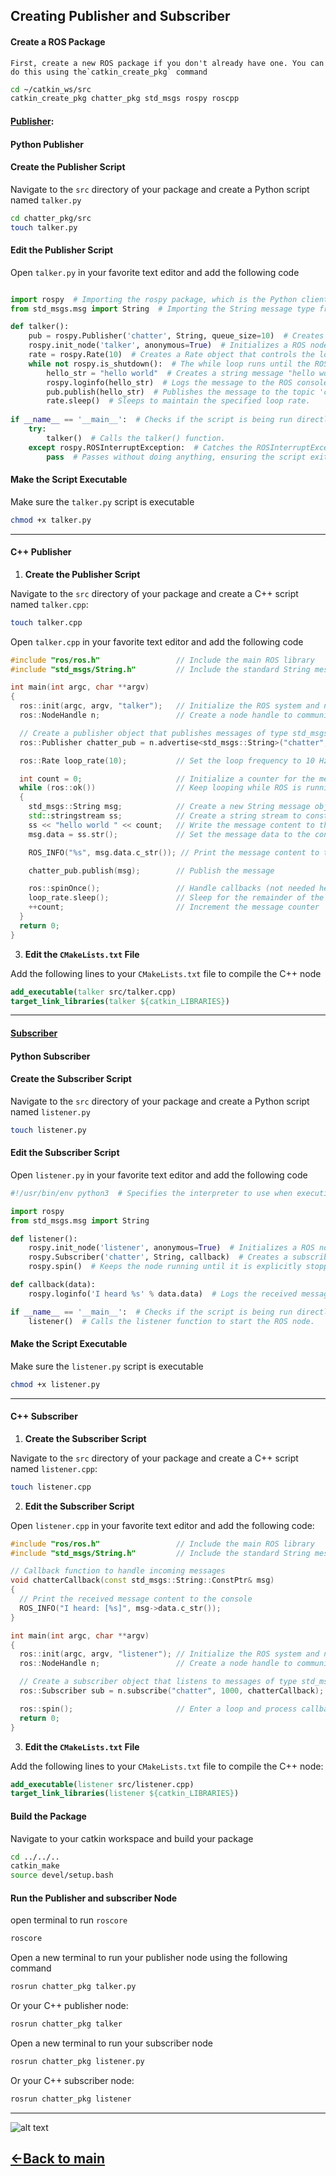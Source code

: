 ## Creating Publisher and Subscriber

#### **Create a ROS Package**

    First, create a new ROS package if you don't already have one. You can do this using the`catkin_create_pkg` command

```bash
cd ~/catkin_ws/src
catkin_create_pkg chatter_pkg std_msgs rospy roscpp
```

#### [Publisher](../ros_topic_and_messages_pkg/script/publish.py):

#### Python Publisher

#### **Create the Publisher Script**

Navigate to the `src` directory of your package and create a Python script named `talker.py`

```bash
cd chatter_pkg/src
touch talker.py
```

#### **Edit the Publisher Script**

Open `talker.py` in your favorite text editor and add the following code

```py

import rospy  # Importing the rospy package, which is the Python client library for ROS.
from std_msgs.msg import String  # Importing the String message type from the std_msgs package.

def talker():
    pub = rospy.Publisher('chatter', String, queue_size=10)  # Creates a publisher object named pub that publishes messages of type String to the topic named 'chatter'.
    rospy.init_node('talker', anonymous=True)  # Initializes a ROS node named 'talker'. The anonymous=True argument ensures that if another node with the same name is launched, the node name will be modified to make it unique.
    rate = rospy.Rate(10)  # Creates a Rate object that controls the loop rate of the while loop to 10 times per second (10 Hz).
    while not rospy.is_shutdown():  # The while loop runs until the ROS node is shutdown.
        hello_str = "hello world"  # Creates a string message "hello world".
        rospy.loginfo(hello_str)  # Logs the message to the ROS console at INFO level.
        pub.publish(hello_str)  # Publishes the message to the topic 'chatter'.
        rate.sleep()  # Sleeps to maintain the specified loop rate.
  
if __name__ == '__main__':  # Checks if the script is being run directly.
    try:
        talker()  # Calls the talker() function.
    except rospy.ROSInterruptException:  # Catches the ROSInterruptException exception, which is raised when the node is interrupted or shutdown.
        pass  # Passes without doing anything, ensuring the script exits gracefully without throwing an error when it's terminated.
```

#### **Make the Script Executable**

Make sure the `talker.py` script is executable

```bash
chmod +x talker.py
```

---

#### C++ Publisher

1. **Create the Publisher Script**

Navigate to the `src` directory of your package and create a C++ script named `talker.cpp`:

```bash
touch talker.cpp
```

Open `talker.cpp` in your favorite text editor and add the following code

```cpp
#include "ros/ros.h"                 // Include the main ROS library
#include "std_msgs/String.h"         // Include the standard String message type from ROS

int main(int argc, char **argv)
{
  ros::init(argc, argv, "talker");   // Initialize the ROS system and name the node "talker"
  ros::NodeHandle n;                 // Create a node handle to communicate with ROS system

  // Create a publisher object that publishes messages of type std_msgs::String on the "chatter" topic
  ros::Publisher chatter_pub = n.advertise<std_msgs::String>("chatter", 1000);

  ros::Rate loop_rate(10);           // Set the loop frequency to 10 Hz

  int count = 0;                     // Initialize a counter for the messages
  while (ros::ok())                  // Keep looping while ROS is running
  {
    std_msgs::String msg;            // Create a new String message object
    std::stringstream ss;            // Create a string stream to construct the message data
    ss << "hello world " << count;   // Write the message content to the string stream
    msg.data = ss.str();             // Set the message data to the content of the string stream

    ROS_INFO("%s", msg.data.c_str()); // Print the message content to the console

    chatter_pub.publish(msg);        // Publish the message

    ros::spinOnce();                 // Handle callbacks (not needed here, but good practice)
    loop_rate.sleep();               // Sleep for the remainder of the loop cycle time
    ++count;                         // Increment the message counter
  }
  return 0;
}
```

3. **Edit the `CMakeLists.txt` File**

Add the following lines to your `CMakeLists.txt` file to compile the C++ node

```cmake
add_executable(talker src/talker.cpp)
target_link_libraries(talker ${catkin_LIBRARIES})
```

---

#### [Subscriber](../ros_topic_and_messages_pkg/script/subscribe.py)

#### Python Subscriber

#### **Create the Subscriber Script**

Navigate to the `src` directory of your package and create a Python script named `listener.py`

```bash
touch listener.py
```

#### **Edit the Subscriber Script**

Open `listener.py` in your favorite text editor and add the following code

```py
#!/usr/bin/env python3  # Specifies the interpreter to use when executing the script (Python 3).

import rospy  
from std_msgs.msg import String 

def listener():
    rospy.init_node('listener', anonymous=True)  # Initializes a ROS node named 'listener'. The anonymous=True argument ensures that each instance of the node has a unique name.
    rospy.Subscriber('chatter', String, callback)  # Creates a subscriber that listens to messages on the 'chatter' topic. It specifies that the messages will be of type String and that the callback function to be called when a message is received is callback.
    rospy.spin()  # Keeps the node running until it is explicitly stopped.

def callback(data):
    rospy.loginfo('I heard %s' % data.data)  # Logs the received message to the ROS logging system. It prints the received message to the console with the prefix 'I heard'.

if __name__ == '__main__':  # Checks if the script is being run directly.
    listener()  # Calls the listener function to start the ROS node.
```

#### **Make the Script Executable**

Make sure the `listener.py` script is executable

```bash
chmod +x listener.py
```

---



#### C++ Subscriber

1. **Create the Subscriber Script**

Navigate to the `src` directory of your package and create a C++ script named `listener.cpp`:

```bash
touch listener.cpp
```

2. **Edit the Subscriber Script**

Open `listener.cpp` in your favorite text editor and add the following code:

```cpp
#include "ros/ros.h"                 // Include the main ROS library
#include "std_msgs/String.h"         // Include the standard String message type from ROS

// Callback function to handle incoming messages
void chatterCallback(const std_msgs::String::ConstPtr& msg)
{
  // Print the received message content to the console
  ROS_INFO("I heard: [%s]", msg->data.c_str());
}

int main(int argc, char **argv)
{
  ros::init(argc, argv, "listener"); // Initialize the ROS system and name the node "listener"
  ros::NodeHandle n;                 // Create a node handle to communicate with ROS system

  // Create a subscriber object that listens to messages of type std_msgs::String on the "chatter" topic
  ros::Subscriber sub = n.subscribe("chatter", 1000, chatterCallback);

  ros::spin();                       // Enter a loop and process callbacks (i.e., call chatterCallback when a message is received)
  return 0;
}

```


3. **Edit the `CMakeLists.txt` File**

Add the following lines to your `CMakeLists.txt` file to compile the C++ node:

```cmake
add_executable(listener src/listener.cpp)
target_link_libraries(listener ${catkin_LIBRARIES})
```

#### **Build the Package**

Navigate to your catkin workspace and build your package

```bash
cd ../../..
catkin_make
source devel/setup.bash
```

#### **Run the Publisher and subscriber Node**

open terminal to run `roscore`

```bash
roscore
```

Open a new terminal to run  your publisher node using the following command

```bash
rosrun chatter_pkg talker.py
```

Or your C++ publisher node:

```bash
rosrun chatter_pkg talker
```

Open a new terminal to run your subscriber node

```bash
rosrun chatter_pkg listener.py
```

Or your C++ subscriber node:

```bash
rosrun chatter_pkg listener
```

---



![alt text](../images/6.png)

## [&lt;-Back to main](../ros_topic_and_messages.md)
